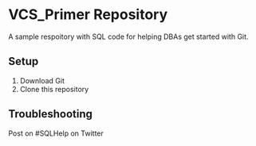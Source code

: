 # VCS_Primer Repository
A sample respoitory with SQL code for helping DBAs get started with Git.

## Setup

1. Download Git
2. Clone this repository

## Troubleshooting

Post on #SQLHelp on Twitter
